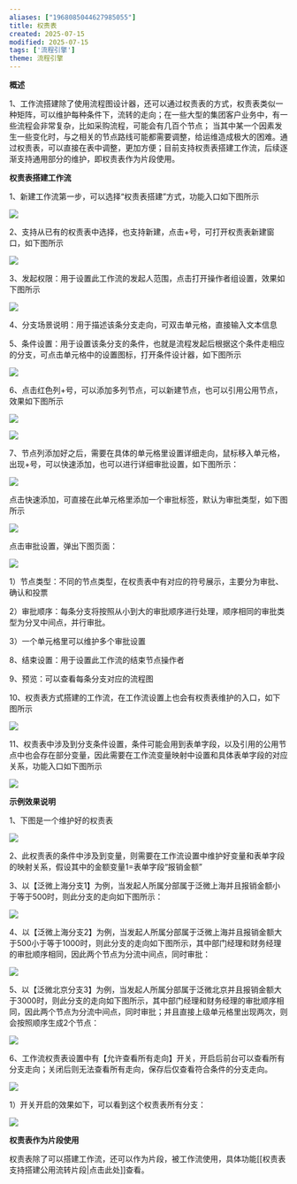 ```yaml
---
aliases: ["1968085044627985055"]
title: 权责表
created: 2025-07-15
modified: 2025-07-15
tags: ['流程引擎']
theme: 流程引擎
---
```


**概述**

1、工作流搭建除了使用流程图设计器，还可以通过权责表的方式，权责表类似一种矩阵，可以维护每种条件下，流转的走向；在一些大型的集团客户业务中，有一些流程会非常复杂，比如采购流程，可能会有几百个节点； 当其中某一个因素发生一些变化时，与之相关的节点路线可能都需要调整，给运维造成极大的困难。通过权责表，可以直接在表中调整，更加方便；目前支持权责表搭建工作流，后续逐渐支持通用部分的维护，即权责表作为片段使用。

**权责表搭建工作流**

1、新建工作流第一步，可以选择“权责表搭建”方式，功能入口如下图所示

![](ba683e50ca7c312b5dc54a1908dc8821.jpg)

2、支持从已有的权责表中选择，也支持新建，点击+号，可打开权责表新建窗口，如下图所示

![](13837cb7b89cd76666e6d9acf9eab9e9.jpg)

3、发起权限：用于设置此工作流的发起人范围，点击打开操作者组设置，效果如下图所示

![](58d8ef604a43c6b1035845527a503cea.jpg)

4、分支场景说明：用于描述该条分支走向，可双击单元格，直接输入文本信息

5、条件设置：用于设置该条分支的条件，也就是流程发起后根据这个条件走相应的分支，可点击单元格中的设置图标，打开条件设计器，如下图所示

![](42e5a2c8d16ad259bb3b84d6fc9a428c.jpg)

6、点击红色列+号，可以添加多列节点，可以新建节点，也可以引用公用节点，效果如下图所示

![](5741cf409a656428b9d000b90ea2e9ba.jpg)

![](8be8f2df6732550181936e0435dee753.jpg)

7、节点列添加好之后，需要在具体的单元格里设置详细走向，鼠标移入单元格，出现+号，可以快速添加，也可以进行详细审批设置，如下图所示：

![](729a5462779cb7fcf3fa015426640df4.jpg)

点击快速添加，可直接在此单元格里添加一个审批标签，默认为审批类型，如下图所示

![](e3b36a993791d6a0f41dd417d2ee57c0.jpg)

点击审批设置，弹出下图页面：

![](42784c2439382138d5c8135ac6b90b91.jpg)

1）节点类型：不同的节点类型，在权责表中有对应的符号展示，主要分为审批、确认和投票

2）审批顺序：每条分支将按照从小到大的审批顺序进行处理，顺序相同的审批类型为分叉中间点，并行审批。

3）一个单元格里可以维护多个审批设置

8、结束设置：用于设置此工作流的结束节点操作者

9、预览：可以查看每条分支对应的流程图

10、权责表方式搭建的工作流，在工作流设置上也会有权责表维护的入口，如下图所示

![](e8a67a95598dd629e1e86e1302378723.jpg)

11、权责表中涉及到分支条件设置，条件可能会用到表单字段，以及引用的公用节点中也会存在部分变量，因此需要在工作流变量映射中设置和具体表单字段的对应关系，功能入口如下图所示

![](a2c2417ce8ce4ae5481f249d4a1b3153.jpg)

**示例效果说明**

1、下图是一个维护好的权责表

![](966626cf45810ea208f2adbd288ad411.jpg)

2、此权责表的条件中涉及到变量，则需要在工作流设置中维护好变量和表单字段的映射关系，假设其中的金额变量1=表单字段“报销金额”

3、以【泛微上海分支1】为例，当发起人所属分部属于泛微上海并且报销金额小于等于500时，则此分支的走向如下图所示：

![](afb634aca7db35b9e31a7fd178d347c1.jpg)

4、以【泛微上海分支2】为例，当发起人所属分部属于泛微上海并且报销金额大于500小于等于1000时，则此分支的走向如下图所示，其中部门经理和财务经理的审批顺序相同，因此两个节点为分流中间点，同时审批：

![](9da54dd30ed1c375663625ec2307475d.jpg)

5、以【泛微北京分支3】为例，当发起人所属分部属于泛微北京并且报销金额大于3000时，则此分支的走向如下图所示，其中部门经理和财务经理的审批顺序相同，因此两个节点为分流中间点，同时审批；并且直接上级单元格里出现两次，则会按照顺序生成2个节点：

![](25af14d662702095d6e30cd6d7b88546.jpg)

6、工作流权责表设置中有【允许查看所有走向】开关，开启后前台可以查看所有分支走向；关闭后则无法查看所有走向，保存后仅查看符合条件的分支走向。

![](eb13c99bd6b1457a8fe9bf80775b9aa5.jpg)

1）开关开启的效果如下，可以看到这个权责表所有分支：

![](7eeccdb00e818b78875011e35a7c480b.jpg)

**权责表作为片段使用**

权责表除了可以搭建工作流，还可以作为片段，被工作流使用，具体功能[[权责表支持搭建公用流转片段|点击此处]]查看。